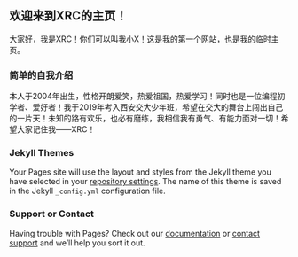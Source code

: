 ## 欢迎来到XRC的主页！
大家好，我是XRC！你们可以叫我小X！这是我的第一个网站，也是我的临时主页。
### 简单的自我介绍

本人于2004年出生，性格开朗爱笑，热爱祖国，热爱学习！同时也是一位编程初学者、爱好者！我于2019年考入西安交大少年班，希望在交大的舞台上闯出自己的一片天！未知的路有欢乐，也必有磨练，我相信我有勇气、有能力面对一切！希望大家记住我——XRC！
### Jekyll Themes

Your Pages site will use the layout and styles from the Jekyll theme you have selected in your [repository settings](https://github.com/Caccelerator/-/settings). The name of this theme is saved in the Jekyll `_config.yml` configuration file.

### Support or Contact

Having trouble with Pages? Check out our [documentation](https://help.github.com/categories/github-pages-basics/) or [contact support](https://github.com/contact) and we’ll help you sort it out.
